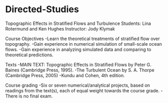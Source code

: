 # Directed-Studies

Topographic Effects in Stratified Flows and Turbulence
Students: Lina Rotermund and Ken Hughes
Instructor: Jody Klymak

Course Objectives
-Learn the theoretical treatments of stratified flow over topography.
-Gain experience in numerical simulation of small-scale ocean flows.
-Gain experience in analyzing simulated data and comparing to theoretical predictions.

Texts
-MAIN TEXT: Topographic Effects in Stratified Flows by Peter G. Baines (Cambridge Press, 1995).
-The Turbulent Ocean by S. A. Thorpe (Cambridge Press, 2005)
-Kundu and Cohen, 4th edition.

Course grading
-Six or seven numerical/analytical projects, based on readings from the text(s), each of equal weight towards the course grade. 
-There is no final exam.
